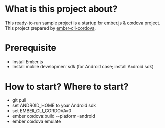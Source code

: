 # What is this project about?

This ready-to-run sample project is a startup for [ember.js](www.emberjs.com) & [cordova](https://cordova.apache.org/) project.
This project prepared by [ember-cli-cordova](https://github.com/poetic/ember-cli-cordova).

# Prerequisite

* Install Ember.js
* Install mobile development sdk (for Android case; install Android sdk)

# How to start? Where to start?

* git pull <project>
* set ANDROID_HOME to your Android sdk
* set EMBER_CLI_CORDOVA=0
* ember cordova:build --platform=android
* ember cordova emulate
